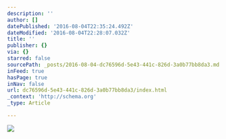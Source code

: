 ```yaml
---
description: ''
author: []
datePublished: '2016-08-04T22:35:24.492Z'
dateModified: '2016-08-04T22:28:07.032Z'
title: ''
publisher: {}
via: {}
starred: false
sourcePath: _posts/2016-08-04-dc76596d-5e43-441c-826d-3a0b77bb8da3.md
inFeed: true
hasPage: true
inNav: false
url: dc76596d-5e43-441c-826d-3a0b77bb8da3/index.html
_context: 'http://schema.org'
_type: Article

---
```

![](https://the-grid-user-content.s3-us-west-2.amazonaws.com/488d719e-9ce9-489b-bd2d-dab36d956ef4.jpg)
